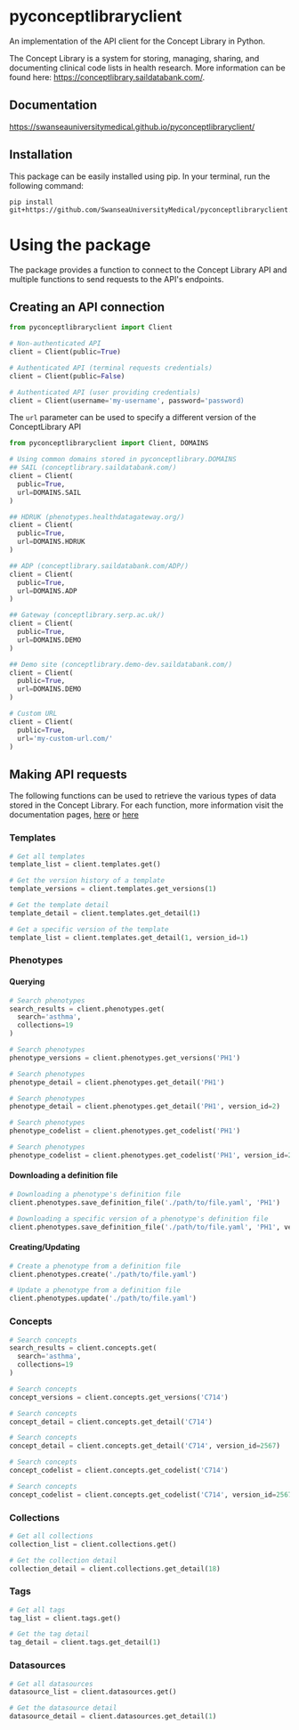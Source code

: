 # pyconceptlibraryclient
An implementation of the API client for the Concept Library in Python.

The Concept Library is a system for storing, managing, sharing, and documenting clinical code lists in health research. More information can be found here: https://conceptlibrary.saildatabank.com/.

## Documentation
https://swanseauniversitymedical.github.io/pyconceptlibraryclient/

## Installation
This package can be easily installed using pip. In your terminal, run the following command:
```
pip install git+https://github.com/SwanseaUniversityMedical/pyconceptlibraryclient.git@v1.0.0
```

# Using the package
The package provides a function to connect to the Concept Library API and multiple functions to send requests to the API's endpoints.

## Creating an API connection

```python
from pyconceptlibraryclient import Client

# Non-authenticated API
client = Client(public=True)

# Authenticated API (terminal requests credentials)
client = Client(public=False)

# Authenticated API (user providing credentials)
client = Client(username='my-username', password='password)
```

The `url` parameter can be used to specify a different version of the ConceptLibrary API
``` python
from pyconceptlibraryclient import Client, DOMAINS

# Using common domains stored in pyconceptlibrary.DOMAINS
## SAIL (conceptlibrary.saildatabank.com/)
client = Client(
  public=True,
  url=DOMAINS.SAIL
)

## HDRUK (phenotypes.healthdatagateway.org/)
client = Client(
  public=True,
  url=DOMAINS.HDRUK
)

## ADP (conceptlibrary.saildatabank.com/ADP/)
client = Client(
  public=True,
  url=DOMAINS.ADP
)

## Gateway (conceptlibrary.serp.ac.uk/)
client = Client(
  public=True,
  url=DOMAINS.DEMO
)

## Demo site (conceptlibrary.demo-dev.saildatabank.com/)
client = Client(
  public=True,
  url=DOMAINS.DEMO
)

# Custom URL
client = Client(
  public=True,
  url='my-custom-url.com/'
)
```

## Making API requests
The following functions can be used to retrieve the various types of data stored in the Concept Library. For each function, more information visit the documentation pages, [here](https://swanseauniversitymedical.github.io/pyconceptlibraryclient/client/) or [here](https://conceptlibrary.saildatabank.com/api/v1/)

### Templates
``` python
# Get all templates
template_list = client.templates.get()

# Get the version history of a template
template_versions = client.templates.get_versions(1)

# Get the template detail
template_detail = client.templates.get_detail(1)

# Get a specific version of the template
template_list = client.templates.get_detail(1, version_id=1)
```

### Phenotypes

#### Querying
``` python
# Search phenotypes
search_results = client.phenotypes.get(
  search='asthma',
  collections=19
)

# Search phenotypes
phenotype_versions = client.phenotypes.get_versions('PH1')

# Search phenotypes
phenotype_detail = client.phenotypes.get_detail('PH1')

# Search phenotypes
phenotype_detail = client.phenotypes.get_detail('PH1', version_id=2)

# Search phenotypes
phenotype_codelist = client.phenotypes.get_codelist('PH1')

# Search phenotypes
phenotype_codelist = client.phenotypes.get_codelist('PH1', version_id=2)
```

#### Downloading a definition file
``` python
# Downloading a phenotype's definition file
client.phenotypes.save_definition_file('./path/to/file.yaml', 'PH1')

# Downloading a specific version of a phenotype's definition file
client.phenotypes.save_definition_file('./path/to/file.yaml', 'PH1', version_id=2)
```

#### Creating/Updating
``` python
# Create a phenotype from a definition file
client.phenotypes.create('./path/to/file.yaml')

# Update a phenotype from a definition file
client.phenotypes.update('./path/to/file.yaml')
```

### Concepts
``` python
# Search concepts
search_results = client.concepts.get(
  search='asthma',
  collections=19
)

# Search concepts
concept_versions = client.concepts.get_versions('C714')

# Search concepts
concept_detail = client.concepts.get_detail('C714')

# Search concepts
concept_detail = client.concepts.get_detail('C714', version_id=2567)

# Search concepts
concept_codelist = client.concepts.get_codelist('C714')

# Search concepts
concept_codelist = client.concepts.get_codelist('C714', version_id=2567)
```

### Collections
``` python
# Get all collections
collection_list = client.collections.get()

# Get the collection detail
collection_detail = client.collections.get_detail(18)
```

### Tags
``` python
# Get all tags
tag_list = client.tags.get()

# Get the tag detail
tag_detail = client.tags.get_detail(1)
```

### Datasources
``` python
# Get all datasources
datasource_list = client.datasources.get()

# Get the datasource detail
datasource_detail = client.datasources.get_detail(1)
```